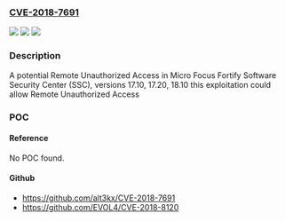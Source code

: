### [CVE-2018-7691](https://cve.mitre.org/cgi-bin/cvename.cgi?name=CVE-2018-7691)
![](https://img.shields.io/static/v1?label=Product&message=Fortify%20Software%20Security%20Center%20(SSC)&color=blue)
![](https://img.shields.io/static/v1?label=Version&message=n%2Fa&color=blue)
![](https://img.shields.io/static/v1?label=Vulnerability&message=Remote%20Unauthorized%20Access&color=brighgreen)

### Description

A potential Remote Unauthorized Access in Micro Focus Fortify Software Security Center (SSC), versions 17.10, 17.20, 18.10 this exploitation could allow Remote Unauthorized Access

### POC

#### Reference
No POC found.

#### Github
- https://github.com/alt3kx/CVE-2018-7691
- https://github.com/EVOL4/CVE-2018-8120

